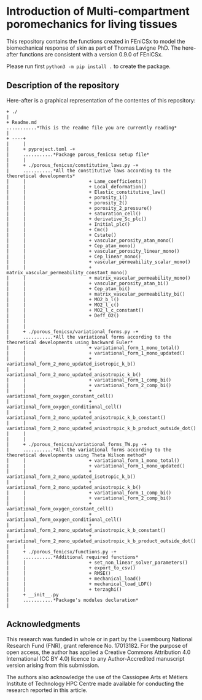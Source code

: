 # Introduction of Multi-compartment poromechanics for living tissues

This repository contains the functions created in FEniCSx to model the biomechanical response of skin as part of Thomas Lavigne PhD. The here-after functions are consistent with a version 0.9.0 of FEniCSx. 

Please run first `python3 -m pip install .` to create the package.

## Description of the repository

Here-after is a graphical representation of the contentes of this repository:

```
+ ./
|
+ Readme.md 
...........*This is the readme file you are currently reading*
|
+ ----+ 
|     |
|     + pyproject.toml -+
|     ...........*Package porous_fenicsx setup file*
|     |
|     + ./porous_fenicsx/constitutive_laws.py -+
|     ...........*All the constitutive laws according to the theoretical developments*
|     |                       + Lame_coefficients()
|     |                       + Local_deformation()
|     |                       + Elastic_constitutive_law()
|     |                       + porosity_1()
|     |                       + porosity_2()
|     |                       + porosity_2_pressure()
|     |                       + saturation_cell()
|     |                       + derivative_Sc_plc()
|     |                       + Initial_plc()
|     |                       + Cmc()
|     |                       + Cstate()
|     |                       + vascular_porosity_atan_mono()
|     |                       + Cep_atan_mono()
|     |                       + vascular_porosity_linear_mono()
|     |                       + Cep_linear_mono()
|     |                       + vascular_permeability_scalar_mono()
|     |                       + matrix_vascular_permeability_constant_mono()
|     |                       + matrix_vascular_permeability_mono()
|     |                       + vascular_porosity_atan_bi()
|     |                       + Cep_atan_bi()
|     |                       + matrix_vascular_permeability_bi()
|     |                       + MO2_b_l()
|     |                       + MO2_l_c()
|     |                       + MO2_l_c_constant()
|     |                       + Deff_O2()
|     |
|     |
|     + ./porous_fenicsx/variational_forms.py -+
|     ...........*All the variational forms according to the theoretical developments using backward Euler*
|     |                       + variational_form_1_mono_total()
|     |                       + variational_form_1_mono_updated()
|     |                       + variational_form_2_mono_updated_isotropic_k_b()
|     |                       + variational_form_2_mono_updated_anisotropic_k_b()
|     |                       + variational_form_1_comp_bi()
|     |                       + variational_form_2_comp_bi()
|     |                       + variational_form_oxygen_constant_cell()
|     |                       + variational_form_oxygen_conditional_cell()
|     |                       + variational_form_2_mono_updated_anisotropic_k_b_constant()
|     |                       + variational_form_2_mono_updated_anisotropic_k_b_product_outside_dot()
|     |
|     |
|     + ./porous_fenicsx/variational_forms_TW.py -+
|     ...........*All the variational forms according to the theoretical developments using Theta Wilson method*
|     |                       + variational_form_1_mono_total()
|     |                       + variational_form_1_mono_updated()
|     |                       + variational_form_2_mono_updated_isotropic_k_b()
|     |                       + variational_form_2_mono_updated_anisotropic_k_b()
|     |                       + variational_form_1_comp_bi()
|     |                       + variational_form_2_comp_bi()
|     |                       + variational_form_oxygen_constant_cell()
|     |                       + variational_form_oxygen_conditional_cell()
|     |                       + variational_form_2_mono_updated_anisotropic_k_b_constant()
|     |                       + variational_form_2_mono_updated_anisotropic_k_b_product_outside_dot()
|     |
|     + ./porous_fenicsx/functions.py -+
|     ...........*Additional required functions*
|     |                       + set_non_linear_solver_parameters()
|     |                       + export_to_csv()
|     |                       + RMSE()
|     |                       + mechanical_load()
|     |                       + mechanical_load_LDF()
|     |                       + terzaghi()
|	  + __init__.py
|	  ...........*Package's modules declaration*
|
```

## Acknowledgments

This research was funded in whole or in part by the Luxembourg National Research Fund (FNR), grant reference No. 17013182. For the purpose of open access, the author has applied a Creative Commons Attribution 4.0 International (CC BY 4.0) licence to any Author-Accredited manuscript version arising from this submission.

The authors also acknowledge the use of the Cassiopee Arts et Métiers Institute of Technology HPC Centre made available for conducting the research reported in this article.


